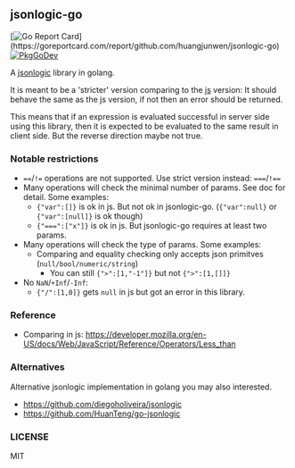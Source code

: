 ## jsonlogic-go

[![Go Report Card](https://goreportcard.com/badge/github.com/huangjunwen/jsonlogic-go?)](https://goreportcard.com/report/github.com/huangjunwen/jsonlogic-go)
[![PkgGoDev](https://pkg.go.dev/badge/github.com/huangjunwen/jsonlogic-go)](https://pkg.go.dev/github.com/huangjunwen/jsonlogic-go)

A [jsonlogic](http://jsonlogic.com) library in golang. 

It is meant to be a 'stricter' version comparing to the [js](https://github.com/jwadhams/json-logic-js/) version:
It should behave the same as the js version, if not then an error should be returned.

This means that if an expression is evaluated successful in server side using this library, 
then it is expected to be evaluated to the same result in client side. But the reverse direction maybe not true.

### Notable restrictions

- `==`/`!=` operations are not supported. Use strict version instead: `===`/`!==`
- Many operations will check the minimal number of params. See doc for detail. Some examples:
  - `{"var":[]}` is ok in js. But not ok in jsonlogic-go. (`{"var":null}` or `{"var":[null]}` is ok though)
  - `{"===":["x"]}` is ok in js. But jsonlogic-go requires at least two params.
- Many operations will check the type of params. Some examples:
  - Comparing and equality checking only accepts json primitves (`null/bool/numeric/string`)
    - You can still `{">":[1,"-1"]}` but not `{">":[1,[]]}`
- No `NaN`/`+Inf`/`-Inf`:
  - `{"/":[1,0]}` gets `null` in js but got an error in this library.

### Reference

- Comparing in js: https://developer.mozilla.org/en-US/docs/Web/JavaScript/Reference/Operators/Less_than

### Alternatives

Alternative jsonlogic implementation in golang you may also interested.

- https://github.com/diegoholiveira/jsonlogic
- https://github.com/HuanTeng/go-jsonlogic

### LICENSE

MIT
